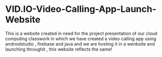 # VID.IO-Video-Calling-App-Launch-Website

This is a website created in need for the project presentation of our cloud computing classwork in which we have created a video calling app using androidstudio , firebase and java and we are hosting it in a wenbsite and launching throughit , this website reflects the same!
